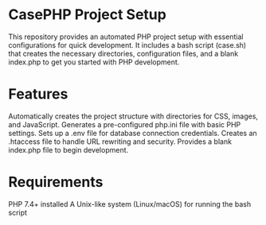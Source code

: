 # CasePHP Project Setup
This repository provides an automated PHP project setup with essential configurations for quick development. It includes a bash script (case.sh) that creates the necessary directories, configuration files, and a blank index.php to get you started with PHP development.

# Features
Automatically creates the project structure with directories for CSS, images, and JavaScript.
Generates a pre-configured php.ini file with basic PHP settings.
Sets up a .env file for database connection credentials.
Creates an .htaccess file to handle URL rewriting and security.
Provides a blank index.php file to begin development.

# Requirements
PHP 7.4+ installed
A Unix-like system (Linux/macOS) for running the bash script
